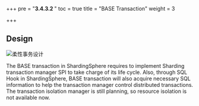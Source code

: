 +++
pre = "<b>3.4.3.2 </b>"
toc = true
title = "BASE Transaction"
weight = 3

+++

## Design

![柔性事务设计](https://shardingsphere.apache.org/document/current/img/transaction/transaction-base-design_cn.png)

The BASE transaction in ShardingSphere requires to implement Sharding transaction manager SPI to take charge of its life cycle. Also, through SQL Hook in ShardingSphere, BASE transaction will also acquire necessary SQL information to help the transaction manager control distributed transactions. The transaction isolation manager is still planning, so resource isolation is not available now.